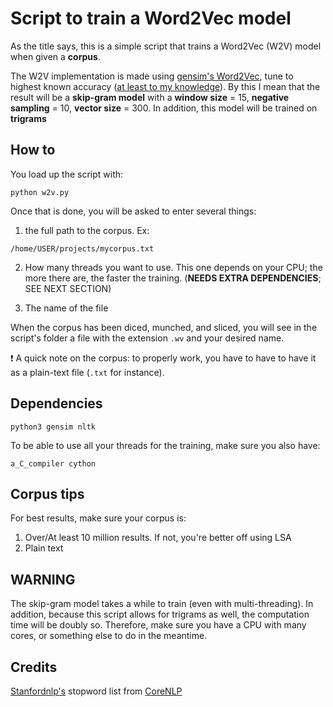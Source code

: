 # Script to train a Word2Vec model

As the title says, this is a simple script that trains a Word2Vec (W2V) model when given a __corpus__.

The W2V implementation is made using [gensim's Word2Vec](https://radimrehurek.com/gensim/), tune to highest known accuracy ([at least to my knowledge](https://arxiv.org/abs/1610.01520)). By this I mean that the result will be a **skip-gram model** with a **window size** = 15, **negative sampling** = 10, **vector size** = 300. In addition, this model will be trained on **trigrams**

## How to
You load up the script with:
```
python w2v.py
```

Once that is done, you will be asked to enter several things:

1. the full path to the corpus. Ex:

```
/home/USER/projects/mycorpus.txt 
```
2. How many threads you want to use. This one depends on your CPU; the more there are, the faster the training. (__NEEDS EXTRA DEPENDENCIES__; SEE NEXT SECTION)

3. The name of the file

When the corpus has been diced, munched, and sliced, you will see in the script's folder a file with the extension `.wv` and your desired name.

:exclamation: A quick note on the corpus: to properly work, you have to have to have it as a plain-text file (`.txt` for instance).

## Dependencies
```
python3 gensim nltk
```

To be able to use all your threads for the training, make sure you also have:
```
a_C_compiler cython
```

## Corpus tips
For best results, make sure your corpus is:
1. Over/At least 10 million results. If not, you're better off using LSA
2. Plain text

## WARNING
The skip-gram model takes a while to train (even with multi-threading). In addition, because this script allows for trigrams as well, the computation time will be doubly so. Therefore, make sure you have a CPU with many cores, or something else to do in the meantime.

## Credits
[Stanfordnlp's](https://github.com/stanfordnlp) stopword list from [CoreNLP](https://github.com/stanfordnlp/CoreNLP)

